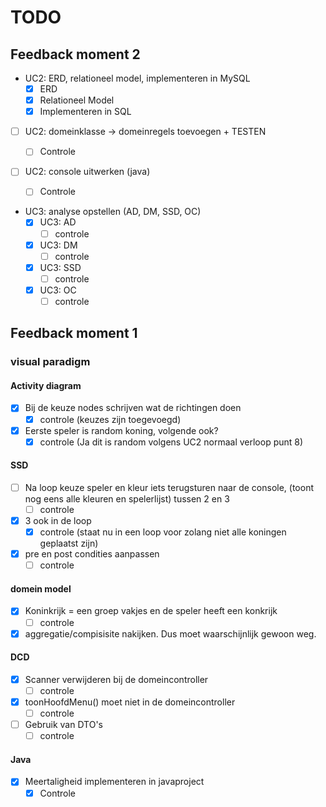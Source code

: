 # TODO

## Feedback moment 2

- UC2: ERD, relationeel model, implementeren in MySQL
  - [x] ERD
  - [x] Relationeel Model
  - [x] Implementeren in SQL
- [ ] UC2: domeinklasse -> domeinregels toevoegen + TESTEN
  - [ ] Controle
- [ ] UC2: console uitwerken (java)

  - [ ] Controle

- UC3: analyse opstellen (AD, DM, SSD, OC)
  - [x] UC3: AD
    - [ ] controle
  - [x] UC3: DM
    - [ ] controle
  - [x] UC3: SSD
    - [ ] controle
  - [x] UC3: OC
    - [ ] controle

## Feedback moment 1

### visual paradigm

#### Activity diagram

- [x] Bij de keuze nodes schrijven wat de richtingen doen
  - [x] controle (keuzes zijn toegevoegd)
- [x] Eerste speler is random koning, volgende ook?
  - [x] controle (Ja dit is random volgens UC2 normaal verloop punt 8)

#### SSD

- [ ] Na loop keuze speler en kleur iets terugsturen naar de console, (toont nog eens alle kleuren en spelerlijst) tussen 2 en 3
  - [ ] controle
- [x] 3 ook in de loop
  - [x] controle (staat nu in een loop voor zolang niet alle koningen geplaatst zijn)
- [x] pre en post condities aanpassen
  - [ ] controle

#### domein model

- [x] Koninkrijk = een groep vakjes en de speler heeft een konkrijk
  - [ ] controle
- [x] aggregatie/compisisite nakijken. Dus moet waarschijnlijk gewoon weg.

#### DCD

- [x] Scanner verwijderen bij de domeincontroller
  - [ ] controle
- [x] toonHoofdMenu() moet niet in de domeincontroller
  - [ ] controle
- [ ] Gebruik van DTO's
  - [ ] controle

#### Java

- [x] Meertaligheid implementeren in javaproject
  - [x] Controle
